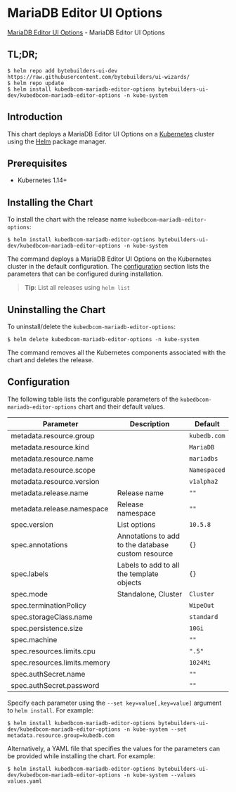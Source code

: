 # MariaDB Editor UI Options

[MariaDB Editor UI Options](https://byte.builders) - MariaDB Editor UI Options

## TL;DR;

```console
$ helm repo add bytebuilders-ui-dev https://raw.githubusercontent.com/bytebuilders/ui-wizards/
$ helm repo update
$ helm install kubedbcom-mariadb-editor-options bytebuilders-ui-dev/kubedbcom-mariadb-editor-options -n kube-system
```

## Introduction

This chart deploys a MariaDB Editor UI Options on a [Kubernetes](http://kubernetes.io) cluster using the [Helm](https://helm.sh) package manager.

## Prerequisites

- Kubernetes 1.14+

## Installing the Chart

To install the chart with the release name `kubedbcom-mariadb-editor-options`:

```console
$ helm install kubedbcom-mariadb-editor-options bytebuilders-ui-dev/kubedbcom-mariadb-editor-options -n kube-system
```

The command deploys a MariaDB Editor UI Options on the Kubernetes cluster in the default configuration. The [configuration](#configuration) section lists the parameters that can be configured during installation.

> **Tip**: List all releases using `helm list`

## Uninstalling the Chart

To uninstall/delete the `kubedbcom-mariadb-editor-options`:

```console
$ helm delete kubedbcom-mariadb-editor-options -n kube-system
```

The command removes all the Kubernetes components associated with the chart and deletes the release.

## Configuration

The following table lists the configurable parameters of the `kubedbcom-mariadb-editor-options` chart and their default values.

|          Parameter           |                    Description                     |   Default    |
|------------------------------|----------------------------------------------------|--------------|
| metadata.resource.group      |                                                    | `kubedb.com` |
| metadata.resource.kind       |                                                    | `MariaDB`    |
| metadata.resource.name       |                                                    | `mariadbs`   |
| metadata.resource.scope      |                                                    | `Namespaced` |
| metadata.resource.version    |                                                    | `v1alpha2`   |
| metadata.release.name        | Release name                                       | `""`         |
| metadata.release.namespace   | Release namespace                                  | `""`         |
| spec.version                 | List options                                       | `10.5.8`     |
| spec.annotations             | Annotations to add to the database custom resource | `{}`         |
| spec.labels                  | Labels to add to all the template objects          | `{}`         |
| spec.mode                    | Standalone, Cluster                                | `Cluster`    |
| spec.terminationPolicy       |                                                    | `WipeOut`    |
| spec.storageClass.name       |                                                    | `standard`   |
| spec.persistence.size        |                                                    | `10Gi`       |
| spec.machine                 |                                                    | `""`         |
| spec.resources.limits.cpu    |                                                    | `".5"`       |
| spec.resources.limits.memory |                                                    | `1024Mi`     |
| spec.authSecret.name         |                                                    | `""`         |
| spec.authSecret.password     |                                                    | `""`         |


Specify each parameter using the `--set key=value[,key=value]` argument to `helm install`. For example:

```console
$ helm install kubedbcom-mariadb-editor-options bytebuilders-ui-dev/kubedbcom-mariadb-editor-options -n kube-system --set metadata.resource.group=kubedb.com
```

Alternatively, a YAML file that specifies the values for the parameters can be provided while
installing the chart. For example:

```console
$ helm install kubedbcom-mariadb-editor-options bytebuilders-ui-dev/kubedbcom-mariadb-editor-options -n kube-system --values values.yaml
```
